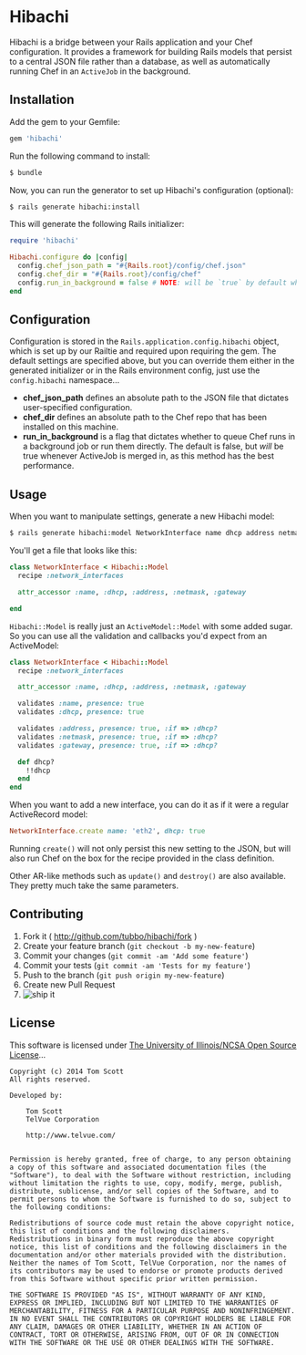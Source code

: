 # Hibachi

Hibachi is a bridge between your Rails application and your Chef
configuration. It provides a framework for building Rails models
that persist to a central JSON file rather than a database, as well as
automatically running Chef in an `ActiveJob` in the background.

## Installation

Add the gem to your Gemfile:

```ruby
gem 'hibachi'
```

Run the following command to install:

```bash
$ bundle
```

Now, you can run the generator to set up Hibachi's configuration
(optional):

```bash
$ rails generate hibachi:install
```

This will generate the following Rails initializer:

```ruby
require 'hibachi'

Hibachi.configure do |config|
  config.chef_json_path = "#{Rails.root}/config/chef.json"
  config.chef_dir = "#{Rails.root}/config/chef"
  config.run_in_background = false # NOTE: will be `true` by default when ActiveJob hits 1.0
end
```

## Configuration

Configuration is stored in the `Rails.application.config.hibachi`
object, which is set up by our Railtie and required upon requiring the
gem. The default settings are specified above, but you can override them
either in the generated initializer or in the Rails environment config,
just use the `config.hibachi` namespace...

- **chef_json_path** defines an absolute path to the JSON file that
  dictates user-specified configuration.
- **chef_dir** defines an absolute path to the Chef repo that has been
  installed on this machine.
- **run_in_background** is a flag that dictates whether to queue Chef
  runs in a background job or run them directly. The default is false,
  but *will* be true whenever ActiveJob is merged in, as this method has
  the best performance.

## Usage

When you want to manipulate settings, generate a new Hibachi model:

```bash
$ rails generate hibachi:model NetworkInterface name dhcp address netmask gateway
```

You'll get a file that looks like this:

```ruby
class NetworkInterface < Hibachi::Model
  recipe :network_interfaces

  attr_accessor :name, :dhcp, :address, :netmask, :gateway

end
```

`Hibachi::Model` is really just an `ActiveModel::Model` with some added
sugar. So you can use all the validation and callbacks you'd expect from
an ActiveModel:

```ruby
class NetworkInterface < Hibachi::Model
  recipe :network_interfaces

  attr_accessor :name, :dhcp, :address, :netmask, :gateway

  validates :name, presence: true
  validates :dhcp, presence: true

  validates :address, presence: true, :if => :dhcp?
  validates :netmask, presence: true, :if => :dhcp?
  validates :gateway, presence: true, :if => :dhcp?

  def dhcp?
    !!dhcp
  end
end
```

When you want to add a new interface, you can do it as if it were a
regular ActiveRecord model:

```ruby
NetworkInterface.create name: 'eth2', dhcp: true
```

Running `create()` will not only persist this new setting to the JSON,
but will also run Chef on the box for the recipe provided in the class
definition.

Other AR-like methods such as `update()` and `destroy()` are also
available. They pretty much take the same parameters.

## Contributing

1. Fork it ( http://github.com/tubbo/hibachi/fork )
2. Create your feature branch (`git checkout -b my-new-feature`)
3. Commit your changes (`git commit -am 'Add some feature'`)
4. Commit your tests (`git commit -am 'Tests for my feature'`)
5. Push to the branch (`git push origin my-new-feature`)
6. Create new Pull Request
7. ![ship it](https://assets-cdn.github.com/images/icons/emoji/shipit.png)

## License

This software is licensed under [The University of Illinois/NCSA Open
Source License](http://opensource.org/licenses/NCSA)...

    Copyright (c) 2014 Tom Scott
    All rights reserved.

    Developed by:

        Tom Scott
        TelVue Corporation

        http://www.telvue.com/


    Permission is hereby granted, free of charge, to any person obtaining a copy of this software and associated documentation files (the "Software"), to deal with the Software without restriction, including without limitation the rights to use, copy, modify, merge, publish, distribute, sublicense, and/or sell copies of the Software, and to permit persons to whom the Software is furnished to do so, subject to the following conditions:

    Redistributions of source code must retain the above copyright notice, this list of conditions and the following disclaimers.
    Redistributions in binary form must reproduce the above copyright notice, this list of conditions and the following disclaimers in the documentation and/or other materials provided with the distribution.
    Neither the names of Tom Scott, TelVue Corporation, nor the names of its contributors may be used to endorse or promote products derived from this Software without specific prior written permission.

    THE SOFTWARE IS PROVIDED "AS IS", WITHOUT WARRANTY OF ANY KIND, EXPRESS OR IMPLIED, INCLUDING BUT NOT LIMITED TO THE WARRANTIES OF MERCHANTABILITY, FITNESS FOR A PARTICULAR PURPOSE AND NONINFRINGEMENT. IN NO EVENT SHALL THE CONTRIBUTORS OR COPYRIGHT HOLDERS BE LIABLE FOR ANY CLAIM, DAMAGES OR OTHER LIABILITY, WHETHER IN AN ACTION OF CONTRACT, TORT OR OTHERWISE, ARISING FROM, OUT OF OR IN CONNECTION WITH THE SOFTWARE OR THE USE OR OTHER DEALINGS WITH THE SOFTWARE.
